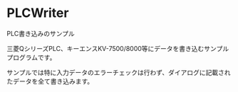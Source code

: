# PLCWriter
PLC書き込みのサンプル

三菱QシリーズPLC、キーエンスKV-7500/8000等にデータを書き込むサンプルプログラムです。

サンプルでは特に入力データのエラーチェックは行わず、ダイアログに記載されたデータを全て書き込みます。
